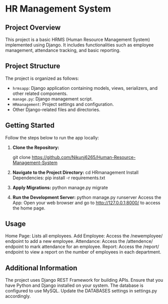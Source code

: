 # HR Management System

## Project Overview

This project is a basic HRMS (Human Resource Management System) implemented using Django. It includes functionalities such as employee management, attendance tracking, and basic reporting.

## Project Structure

The project is organized as follows:

- `hrmsapp`: Django application containing models, views, serializers, and other related components.
- `manage.py`: Django management script.
- `HRmanagement`: Project settings and configuration.
- Other Django-related files and directories.

## Getting Started

Follow the steps below to run the app locally:

1. **Clone the Repository:**

   git clone https://github.com/Nikunj6265/Human-Resource-Management-System

   
2. **Navigate to the Project Directory:**
  cd HRmanagement
  Install Dependencies:
  pip install -r requirements.txt


3. **Apply Migrations:**
  python manage.py migrate


4. **Run the Development Server:**
  python manage.py runserver
  Access the App:
  Open your web browser and go to http://127.0.0.1:8000/ to access the home page.


## Usage
Home Page: Lists all employees.
Add Employee: Access the /newemployee/ endpoint to add a new employee.
Attendance: Access the /attendence/ endpoint to mark attendance for an employee.
Report: Access the /report/ endpoint to view a report on the number of employees in each department.

## Additional Information
The project uses Django REST Framework for building APIs.
Ensure that you have Python and Django installed on your system.
The database is configured to use MySQL. Update the DATABASES settings in settings.py accordingly.
